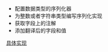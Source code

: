 - 配置数据类型的序列化器
- 为整数或者字符串类型编写序列化实现
- 获取字段上的注解
- 添加翻译后的字段和值

[具体实现](https://github.com/cdigho/start-boot/commit/c3b1ec67b3625260ff6d321989369ef3ff71b9ab#diff-028d8313245f5d24e5f221256341169ccd5b2add829a6d2c3edfa8a3bb391b3e)